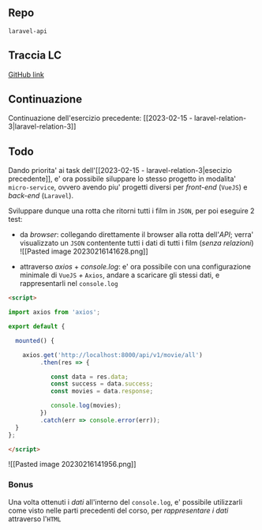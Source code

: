 ## Repo
`laravel-api`

## Traccia LC
[GitHub link](https://github.com/Guybrush3791/laravel-relation-2)

## Continuazione
Continuazione dell'esercizio precedente: [[2023-02-15 - laravel-relation-3|laravel-relation-3]]

## Todo
Dando priorita' ai task dell'[[2023-02-15 - laravel-relation-3|esecizio precedente]],  e' ora possibile siluppare lo stesso progetto in modalita' `micro-service`, ovvero avendo piu' progetti diversi per *front-end* (`VueJS`) e *back-end* (`Laravel`).

Sviluppare dunque una rotta che ritorni tutti i film in `JSON`, per poi eseguire 2 test:

- da *browser*: collegando direttamente il browser alla rotta dell'*API*; verra' visualizzato un `JSON` contentente tutti i dati di tutti i film (*senza relazioni*)
![[Pasted image 20230216141628.png]]

- attraverso *axios* + *console.log*: e' ora possibile con una configurazione minimale di `VueJS` *+* `Axios`, andare a scaricare gli stessi dati, e rappresentarli nel `console.log`
```html
<script>

import axios from 'axios';

export default {

  mounted() {

    axios.get('http://localhost:8000/api/v1/movie/all')
         .then(res => {

            const data = res.data;
            const success = data.success;
            const movies = data.response;

            console.log(movies);
         })
         .catch(err => console.error(err));
  }
};

</script>
```
![[Pasted image 20230216141956.png]]

### Bonus
Una volta ottenuti i *dati* all'interno del `console.log`, e' possibile utilizzarli come visto nelle parti precedenti del corso, per *rappresentare i dati* attraverso l'`HTML`